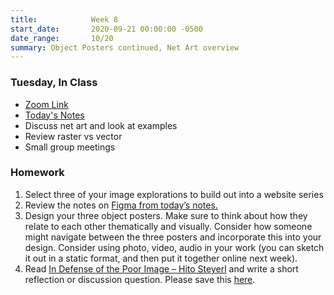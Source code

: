 ```yaml
---
title:            Week 8
start_date:       2020-09-21 00:00:00 -0500
date_range:       10/20
summary: Object Posters continued, Net Art overview
---
```


### Tuesday, In Class

- [Zoom Link](https://NewSchool.zoom.us/my/nikafisher)
- [Today's Notes](https://paper.dropbox.com/doc/Object-Posters-Internet-Art--A92Vak8CJ2FCAxD4_8z6RxcqAQ-2ZfdAHDbWcpqyYl8HYps3)
- Discuss net art and look at examples
- Review raster vs vector
- Small group meetings

### Homework
1. Select three of your image explorations to build out into a website series
2. Review the notes on [Figma from today&rsquo;s notes.](https://paper.dropbox.com/doc/Object-Posters-Internet-Art--A92Vak8CJ2FCAxD4_8z6RxcqAg-2ZfdAHDbWcpqyYl8HYps3#:uid=797366872477002478762372&h2=Figma-Notes-(for-homework))
3. Design your three object posters. Make sure to think about how they relate to each other thematically and visually. Consider how someone might navigate between the three posters and incorporate this into your design. Consider using photo, video, audio in your work (you can sketch it out in a static format, and then put it together online next week).
4. Read [In Defense of the Poor Image – Hito Steyerl](https://www.e-flux.com/journal/10/61362/in-defense-of-the-poor-image/) and write a short reflection or discussion question. Please save this [here](https://paper.dropbox.com/doc/CI-Fall-20-Discussion-Questions--A93pIwi4oxA9Rg6zs7i3ae6VAQ-bNfQc4ITzAfFnEyXShqJT).
